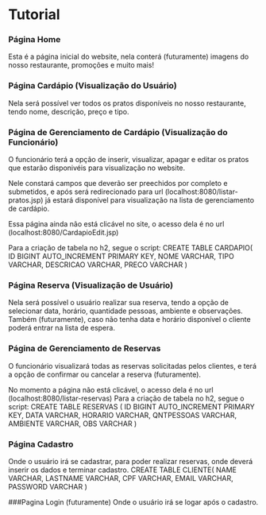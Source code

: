 # Tutorial

### Página Home
Esta é a página inicial do website, nela conterá (futuramente) imagens do
nosso restaurante, promoções e muito mais!

### Página Cardápio (Visualização do Usuário)
Nela será possível ver todos os pratos disponíveis no nosso restaurante,
tendo nome, descrição, preço e tipo.

### Página de Gerenciamento de Cardápio (Visualização do Funcionário)
O funcionário terá a opção de inserir, visualizar, apagar e editar os pratos
que estarão disponivéis para visualização no website.

Nele constará campos que deverão ser preechidos por completo e submetidos, 
e após será redirecionado para url (localhost:8080/listar-pratos.jsp) já 
estará disponível para visualização na lista de gerenciamento de
cardápio. 

Essa página ainda não está clicável no site, o acesso dela é no url
(localhost:8080/CardapioEdit.jsp)

Para a criação de tabela no h2, segue o script:
CREATE TABLE CARDAPIO( ID BIGINT AUTO_INCREMENT PRIMARY KEY,
NOME VARCHAR,
TIPO VARCHAR,
DESCRICAO VARCHAR,
PRECO VARCHAR )

### Página Reserva (Visualização de Usuário)
Nela será possível o usuário realizar sua reserva, tendo a opção de selecionar
data, horário, quantidade pessoas, ambiente e observações. Também (futuramente), 
caso não tenha data e horário disponível o cliente poderá entrar na lista de
espera.

### Página de Gerenciamento de Reservas 
O funcionário visualizará todas as reservas solicitadas pelos clientes, e terá
a opção de confirmar ou cancelar a reserva (futuramente).

No momento a página não está clicável, o acesso dela é no url (localhost:8080/listar-reservas)
Para a criação de tabela no h2, segue o script:
CREATE TABLE RESERVAS (
ID BIGINT AUTO_INCREMENT PRIMARY KEY, 
DATA VARCHAR, 
HORARIO VARCHAR, 
QNTPESSOAS VARCHAR, 
AMBIENTE VARCHAR, 
OBS VARCHAR
)

### Página Cadastro 
Onde o usuário irá se cadastrar, para poder realizar reservas, onde deverá 
inserir os dados e terminar cadastro.
CREATE TABLE CLIENTE(
NAME VARCHAR, 
LASTNAME VARCHAR, 
CPF VARCHAR, 
EMAIL VARCHAR,
PASSWORD VARCHAR
)

###Pagina Login (futuramente)
Onde o usuário irá se logar após o cadastro. 
